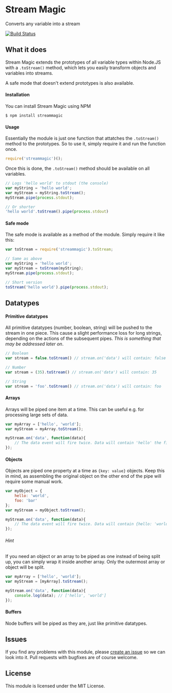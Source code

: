 # Stream Magic
Converts any variable into a stream

[![Build Status](https://semaphoreci.com/api/v1/primetime/node-streammagic/branches/master/badge.svg)](https://semaphoreci.com/primetime/node-streammagic)

## What it does
Stream Magic extends the prototypes of all variable types within Node.JS with a `.toStream()` method, which lets you easily transform objects and variables into streams.

A safe mode that doesn't extend prototypes is also available.

#### Installation
You can install Stream Magic using NPM

```
$ npm install streammagic
```

#### Usage
Essentially the module is just one function that attatches the `.toStream()` method to the prototypes. So to use it, simply require it and run the function once.
```Javascript
require('streammagic')();
```

Once this is done, the `.toStream()` method should be available on all variables.

```Javascript
// Logs 'hello world' to stdout (the console)
var myString = 'hello world';
var myStream = myString.toStream();
myStream.pipe(process.stdout);

// Or shorter
'hello world'.toStream().pipe(process.stdout)
```

#### Safe mode
The safe mode is available as a method of the module. Simply require it like this:

```Javascript
var toStream = require('streammagic').toStream;

// Same as above
var myString = 'hello world';
var myStream = toStream(myString);
myStream.pipe(process.stdout);

// Short version
toStream('hello world').pipe(process.stdout);
```

## Datatypes

#### Primitive datatypes
All primitive datatypes (number, boolean, string) will be pushed to the stream in one piece. This cause a slight performance loss for long strings, depending on the actions of the subsequent pipes. _This is something that may be addressed later on_.

```Javascript
// Boolean
var stream = false.toStream() // stream.on('data') will contain: false

// Number
var stream = (35).toStream() // stream.on('data') will contain: 35

// String
var stream = 'foo'.toStream() // stream.on('data') will contain: foo
```


#### Arrays
Arrays will be piped one item at a time. This can be useful e.g. for processing large sets of data.

```Javascript
var myArray = ['hello', 'world'];
var myStream = myArray.toStream();

myStream.on('data', function(data){
	// The data event will fire twice. Data will contain 'hello' the first time, 'world' the second.
});
```


#### Objects
Objects are piped one property at a time as `{key: value}` objects. Keep this in mind, as assembling the original object on the other end of the pipe will require some manual work.

```Javascript
var myObject = {
	hello: 'world',
	foo: 'bar'
};
var myStream = myObject.toStream();

myStream.on('data', function(data){
	// The data event will fire twice. Data will contain {hello: 'world'} the first time, {foo: 'bar'} the second.
});
```

###### Hint

If you need an object or an array to be piped as one instead of being split up, you can simply wrap it inside another array. Only the outermost array or object will be split.

```Javascript
var myArray = ['hello', 'world'];
var myStream = [myArray].toStream();

myStream.on('data', function(data){
	console.log(data); // ['hello', 'world']
});
```

#### Buffers
Node buffers will be piped as they are, just like primitive datatypes.

## Issues
If you find any problems with this module, please [create an issue](https://github.com/primetime/node-streammagic/issues) so we can look into it. Pull requests with bugfixes are of course welcome.

## License
This module is licensed under the MIT License.

